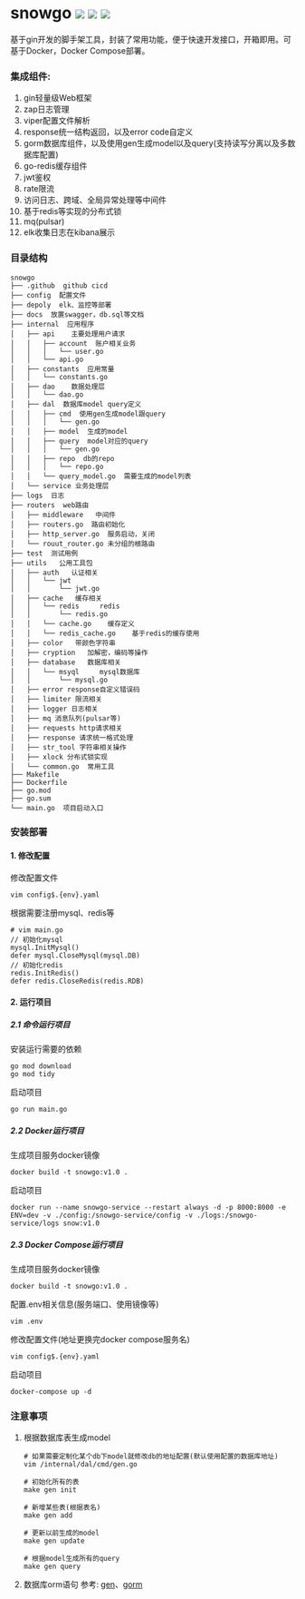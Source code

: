 # snowgo <img src="https://img.shields.io/badge/golang-1.22-blue"/> <img src="https://img.shields.io/badge/gin-1.10.0-green"/> <img src="https://img.shields.io/badge/gorm-1.25.10-red"/>
基于gin开发的脚手架工具，封装了常用功能，便于快速开发接口，开箱即用。可基于Docker，Docker Compose部署。

### 集成组件:
1. gin轻量级Web框架
2. zap日志管理
3. viper配置文件解析
4. response统一结构返回，以及error code自定义
5. gorm数据库组件，以及使用gen生成model以及query(支持读写分离以及多数据库配置)
6. go-redis缓存组件
7. jwt鉴权
8. rate限流
9. 访问日志、跨域、全局异常处理等中间件
10. 基于redis等实现的分布式锁
11. mq(pulsar)
12. elk收集日志在kibana展示

### 目录结构
```
snowgo
├── .github  github cicd
├── config  配置文件
├── depoly  elk、监控等部署
├── docs  放置swagger，db.sql等文档
├── internal  应用程序
│   ├── api    主要处理用户请求
│   │   ├── account  账户相关业务
│   │   │   └── user.go
│   │   └── api.go
│   ├── constants  应用常量
│   │   └── constants.go
│   ├── dao    数据处理层
│   │   └── dao.go
│   ├── dal  数据库model query定义
│   │   ├── cmd  使用gen生成model跟query
│   │   │   └── gen.go
│   │   ├── model  生成的model
│   │   ├── query  model对应的query
│   │   │   └── gen.go
│   │   ├── repo  db的repo
│   │   │   └── repo.go
│   │   └── query_model.go  需要生成的model列表
│   └── service 业务处理层
├── logs  日志
├── routers  web路由
│   ├── middleware   中间件
│   ├── routers.go  路由初始化
│   ├── http_server.go  服务启动，关闭
│   └── rouut_router.go 未分组的根路由
├── test  测试用例
├── utils   公用工具包
│   ├── auth   认证相关
│   │   └── jwt
│   │       └── jwt.go
│   ├── cache   缓存相关
│   │   └── redis     redis
│   │       └── redis.go
│   │   └── cache.go    缓存定义
│   │   └── redis_cache.go    基于redis的缓存使用
│   ├── color   带颜色字符串
│   ├── cryption   加解密，编码等操作
│   ├── database   数据库相关
│   │   └── msyql     mysql数据库
│   │       └── mysql.go     
│   ├── error response自定义错误码  
│   ├── limiter 限流相关  
│   ├── logger 日志相关  
│   ├── mq 消息队列(pulsar等)  
│   ├── requests http请求相关
│   ├── response 请求统一格式处理
│   ├── str_tool 字符串相关操作
│   ├── xlock 分布式锁实现
│   └── common.go  常用工具
├── Makefile
├── Dockerfile
├── go.mod
├── go.sum
└── main.go  项目启动入口

```

### 安装部署
#### 1. 修改配置
修改配置文件
```shell
vim config$.{env}.yaml
```
根据需要注册mysql、redis等
```
# vim main.go
// 初始化mysql
mysql.InitMysql()
defer mysql.CloseMysql(mysql.DB)
// 初始化redis
redis.InitRedis()
defer redis.CloseRedis(redis.RDB)
```
#### 2. 运行项目
##### 2.1 命令运行项目
安装运行需要的依赖
```shell
go mod download
go mod tidy
```
启动项目
```shell
go run main.go
```

##### 2.2 Docker运行项目
生成项目服务docker镜像
```shell
docker build -t snowgo:v1.0 .
```
启动项目
```shell
docker run --name snowgo-service --restart always -d -p 8000:8000 -e ENV=dev -v ./config:/snowgo-service/config -v ./logs:/snowgo-service/logs snow:v1.0
```

##### 2.3 Docker Compose运行项目
生成项目服务docker镜像
```shell
docker build -t snowgo:v1.0 .
```
配置.env相关信息(服务端口、使用镜像等)
```shell
vim .env
```
修改配置文件(地址更换完docker compose服务名)
```shell
vim config$.{env}.yaml
```
启动项目
```shell
docker-compose up -d
```

### 注意事项
1. 根据数据库表生成model
    ```
    # 如果需要定制化某个db下model就修改db的地址配置(默认使用配置的数据库地址)
    vim /internal/dal/cmd/gen.go
   
    # 初始化所有的表
    make gen init
   
    # 新增某些表(根据表名)
    make gen add
   
    # 更新以前生成的model
    make gen update
   
    # 根据model生成所有的query
    make gen query
    ```
2. 数据库orm语句
    参考: [gen](https://gorm.io/zh_CN/gen/dao.html)、[gorm](https://gorm.io/zh_CN/docs/)
